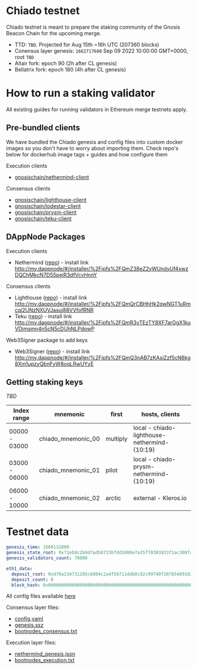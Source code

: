 # Chiado testnet

Chiado testnet is meant to prepare the staking community of the Gnosis Beacon Chain for the upcoming merge.

- TTD: `TBD`. Projected for Aug 15th ~16h UTC (207360 blocks)
- Conensus layer genesis: `1662717600` Sep 09 2022 10:00:00 GMT+0000, root `TBD`
- Altair fork: epoch 90 (2h after CL genesis)
- Bellatrix fork: epoch 180 (4h after CL genesis)

# How to run a staking validator

All existing guides for running validators in Ethereum merge testnets apply.

## Pre-bundled clients

We have bundled the Chiado genesis and config files into custom docker images so you don't have to worry about importing them. Check repo's below for dockerhub image tags + guides and how configure them

Execution clients

- [gnosischain/nethermind-client](https://github.com/gnosischain/nethermind-client)

Consensus clients

- [gnosischain/lighthouse-client](https://github.com/gnosischain/lighthouse-client)
- [gnosischain/lodestar-client](https://github.com/gnosischain/lodestar-client)
- [gnosischain/prysm-client](https://github.com/gnosischain/prysm-client)
- [gnosischain/teku-client](https://github.com/gnosischain/teku-client)

## DAppNode Packages

Execution clients

- Nethermind ([repo](https://github.com/dappnode/DAppNodePackage-Chiado-Nethermind)) - install link http://my.dappnode/#/installer/%2Fipfs%2FQmZ38eZ2yWUndyUf4xwzDQChMkcN7D55peiR3dfVcvHnnY

Consensus clients

- Lighthouse ([repo](https://github.com/dappnode/DAppNodePackage-lighthouse-chiado)) - install link http://my.dappnode/#/installer/%2Fipfs%2FQmQrCBHhHk2qwNGT1uRmcqj2UNzNXUVJasuj88VVfofRNR
- Teku ([repo](https://github.com/dappnode/DAppNodePackage-teku-chiado)) - install link http://my.dappnode/#/installer/%2Fipfs%2FQmR3vTEzTY8XF7arGgX1kuVDjmsmn4n5cN5cDUhNLPdowP

Web3Signer package to add keys

- Web3Signer ([repo](https://github.com/dappnode/DAppNodePackage-web3signer-chiado)) - install link http://my.dappnode/#/installer/%2Fipfs%2FQmQ3nAB7zKAsjZzf5cN6kg8Xm1upzyQbnFyW8oqLRwUYyE

## Getting staking keys

_TBD_

| Index range   | mnemonic           | first    | hosts, clients                               |
| ------------- | ------------------ | -------- | -------------------------------------------- |
| 00000 - 03000 | chiado_mnemonic_00 | multiply | local - chiado-lighthouse-nethermind-{10:19} |
| 03000 - 06000 | chiado_mnemonic_01 | pilot    | local - chiado-prysm-nethermind-{10:19}      |
| 06000 - 10000 | chiado_mnemonic_02 | arctic   | external - Kleros.io                         |

# Testnet data

```yaml
genesis_time: 1660132800
genesis_state_root: 0x71eb8c2b9d7ad58733bfdd1008e7a35f70303833f1ac308fd53d1b4799f15db7
genesis_validators_count: 70000

eth1_data:
  deposit_root: 0xd70a234731285c6804c2a4f56711ddb8c82c99740f207854891028af34e27e5e
  deposit_count: 0
  block_hash: 0x0000000000000000000000000000000000000000000000000000000000000000
```

All config files available [here](custom_config_data)

Consensus layer files:

- [config.yaml](custom_config_data/config.yaml)
- [genesis.ssz](custom_config_data/genesis.ssz)
- [bootnodes_consensus.txt](custom_config_data/bootnodes_consensus.txt)

Execution layer files:

- [nethermind_genesis.json](custom_config_data/nethermind_genesis.json)
- [bootnodes_execution.txt](custom_config_data/bootnodes_execution.txt)
